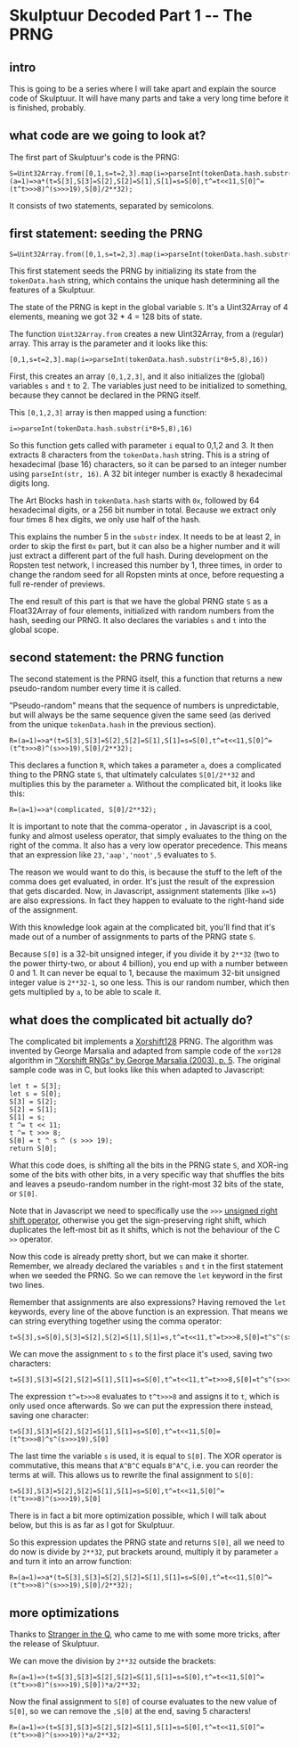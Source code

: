 # Skulptuur Decoded Part 1 -- The PRNG

## intro

This is going to be a series where I will take apart and explain the source code of Skulptuur. It will have many parts and take a very long time before it is finished, probably.

## what code are we going to look at?

The first part of Skulptuur's code is the PRNG:

```
S=Uint32Array.from([0,1,s=t=2,3].map(i=>parseInt(tokenData.hash.substr(i*8+5,8),16)));R=(a=1)=>a*(t=S[3],S[3]=S[2],S[2]=S[1],S[1]=s=S[0],t^=t<<11,S[0]^=(t^t>>>8)^(s>>>19),S[0]/2**32);
```

It consists of two statements, separated by semicolons.

## first statement: seeding the PRNG

```
S=Uint32Array.from([0,1,s=t=2,3].map(i=>parseInt(tokenData.hash.substr(i*8+5,8),16)));
```

This first statement seeds the PRNG by initializing its state from the `tokenData.hash` string, which contains the unique hash determining all the features of a Skulptuur. 

The state of the PRNG is kept in the global variable `S`. It's a Uint32Array of 4 elements, meaning we got 32 * 4 = 128 bits of state.

The function `Uint32Array.from` creates a new Uint32Array, from a (regular) array. This array is the parameter and it looks like this:

```
[0,1,s=t=2,3].map(i=>parseInt(tokenData.hash.substr(i*8+5,8),16))
```

First, this creates an array `[0,1,2,3]`, and it also initializes the (global) variables `s` and `t` to 2. The variables just need to be initialized to something, because they cannot be declared in the PRNG itself. 

This `[0,1,2,3]` array is then mapped using a function:

```
i=>parseInt(tokenData.hash.substr(i*8+5,8),16)
```

So this function gets called with parameter `i` equal to 0,1,2 and 3. It then extracts 8 characters from the `tokenData.hash` string. This is a string of hexadecimal (base 16) characters, so it can be parsed to an integer number using `parseInt(str, 16)`. A 32 bit integer number is exactly 8 hexadecimal digits long.

The Art Blocks hash in `tokenData.hash` starts with `0x`, followed by 64 hexadecimal digits, or a 256 bit number in total. Because we extract only four times 8 hex digits, we only use half of the hash. 

This explains the number 5 in the `substr` index. It needs to be at least 2, in order to skip the first `0x` part, but it can also be a higher number and it will just extract a different part of the full hash. During development on the Ropsten test network, I increased this number by 1, three times, in order to change the random seed for all Ropsten mints at once, before requesting a full re-render of previews.

The end result of this part is that we have the global PRNG state `S` as a Float32Array of four elements, initialized with random numbers from the hash, seeding our PRNG. It also declares the variables `s` and `t` into the global scope.

## second statement: the PRNG function

The second statement is the PRNG itself, this a function that returns a new pseudo-random number every time it is called.

"Pseudo-random" means that the sequence of numbers is unpredictable, but will always be the same sequence given the same seed (as derived from the unique `tokenData.hash` in the previous section).

```
R=(a=1)=>a*(t=S[3],S[3]=S[2],S[2]=S[1],S[1]=s=S[0],t^=t<<11,S[0]^=(t^t>>>8)^(s>>>19),S[0]/2**32);
```

This declares a function `R`, which takes a parameter `a`, does a complicated thing to the PRNG state `S`, that ultimately calculates `S[0]/2**32` and multiplies this by the parameter `a`. Without the complicated bit, it looks like this:

```
R=(a=1)=>a*(complicated, S[0]/2**32);
```

It is important to note that the comma-operator `,` in Javascript is a cool, funky and almost useless operator, that simply evaluates to the thing on the right of the comma. It also has a very low operator precedence. This means that an expression like `23,'aap','noot',5` evaluates to `5`. 

The reason we would want to do this, is because the stuff to the left of the comma does get evaluated, in order. It's just the result of the expression that gets discarded. Now, in Javascript, assignment statements (like `x=5`) are also expressions. In fact they happen to evaluate to the right-hand side of the assignment.

With this knowledge look again at the complicated bit, you'll find that it's made out of a number of assignments to parts of the PRNG state `S`.

Because `S[0]` is a 32-bit unsigned integer, if you divide it by `2**32` (two to the power thirty-two, or about 4 billion), you end up with a number between 0 and 1. It can never be equal to 1, because the maximum 32-bit unsigned integer value is `2**32-1`, so one less. This is our random number, which then gets multiplied by `a`, to be able to scale it.

## what does the complicated bit actually do?

The complicated bit implements a [Xorshift128](https://en.wikipedia.org/wiki/Xorshift) PRNG. The algorithm was invented by George Marsalia and adapted from sample code of the `xor128` algorithm in ["Xorshift RNGs" by George Marsalia (2003), p. 5](https://doi.org/10.18637%2Fjss.v008.i14). The original sample code was in C, but looks like this when adapted to Javascript:

```
let t = S[3];
let s = S[0];
S[3] = S[2];
S[2] = S[1];
S[1] = s;
t ^= t << 11;
t ^= t >>> 8;
S[0] = t ^ s ^ (s >>> 19);
return S[0];
```

What this code does, is shifting all the bits in the PRNG state `S`, and XOR-ing some of the bits with other bits, in a very specific way that shuffles the bits and leaves a pseudo-random number in the right-most 32 bits of the state, or `S[0]`.

Note that in Javascript we need to specifically use the `>>>` [unsigned right shift operator](https://developer.mozilla.org/en-US/docs/Web/JavaScript/Reference/Operators/Unsigned_right_shift), otherwise you get the sign-preserving right shift, which duplicates the left-most bit as it shifts, which is not the behaviour of the C `>>` operator.

Now this code is already pretty short, but we can make it shorter. Remember, we already declared the variables `s` and `t` in the first statement when we seeded the PRNG. So we can remove the `let` keyword in the first two lines.

Remember that assignments are also expressions? Having removed the `let` keywords, every line of the above function is an expression. That means we can string everything together using the comma operator:

```
t=S[3],s=S[0],S[3]=S[2],S[2]=S[1],S[1]=s,t^=t<<11,t^=t>>>8,S[0]=t^s^(s>>>19),S[0]
```

We can move the assignment to `s` to the first place it's used, saving two characters:

```
t=S[3],S[3]=S[2],S[2]=S[1],S[1]=s=S[0],t^=t<<11,t^=t>>>8,S[0]=t^s^(s>>>19),S[0]
```

The expression `t^=t>>>8` evaluates to `t^t>>>8` and assigns it to `t`, which is only used once afterwards. So we can put the expression there instead, saving one character:

```
t=S[3],S[3]=S[2],S[2]=S[1],S[1]=s=S[0],t^=t<<11,S[0]=(t^t>>>8)^s^(s>>>19),S[0]
```

The last time the variable `s` is used, it is equal to `S[0]`. The XOR operator is commutative, this means that `A^B^C` equals `B^A^C`, i.e. you can reorder the terms at will. This allows us to rewrite the final assignment to `S[0]`: 

```
t=S[3],S[3]=S[2],S[2]=S[1],S[1]=s=S[0],t^=t<<11,S[0]^=(t^t>>>8)^(s>>>19),S[0]
```

There is in fact a bit more optimization possible, which I will talk about below, but this is as far as I got for Skulptuur.

So this expression updates the PRNG state and returns `S[0]`, all we need to do now is divide by `2**32`, put brackets around, multiply it by parameter `a` and turn it into an arrow function:

```
R=(a=1)=>a*(t=S[3],S[3]=S[2],S[2]=S[1],S[1]=s=S[0],t^=t<<11,S[0]^=(t^t>>>8)^(s>>>19),S[0]/2**32);
```

## more optimizations

Thanks to [Stranger in the Q](https://twitter.com/stranger_intheq/), who came to me with some more tricks, after the release of Skulptuur.

We can move the division by `2**32` outside the brackets:

```
R=(a=1)=>(t=S[3],S[3]=S[2],S[2]=S[1],S[1]=s=S[0],t^=t<<11,S[0]^=(t^t>>>8)^(s>>>19),S[0])*a/2**32;
```

Now the final assignment to `S[0]` of course evaluates to the new value of `S[0]`, so we can remove the `,S[0]` at the end, saving 5 characters!

```
R=(a=1)=>(t=S[3],S[3]=S[2],S[2]=S[1],S[1]=s=S[0],t^=t<<11,S[0]^=(t^t>>>8)^(s>>>19))*a/2**32;
```

